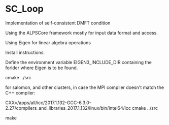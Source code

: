 # SC_Loop
Implementation of self-consistent DMFT condition

Using the ALPSCore framework mostly for input data format and access.

Using Eigen for linear algebra operations

Install instructions:

Define the environment variable EIGEN3_INCLUDE_DIR containing the forlder where Eigen is to be found.

cmake ../src

for salomon, and other clusters, in case the MPI compiler doesn't match the C++ compiler:

CXX=/apps/all/icc/2017.1.132-GCC-6.3.0-2.27/compilers_and_libraries_2017.1.132/linux/bin/intel64/icc cmake ../src

make
